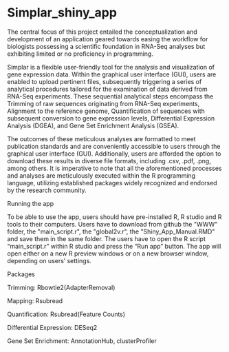 # Simplar_shiny_app

The central focus of this project entailed the conceptualization
and development of an application geared towards easing the
workflow for biologists possessing a scientific foundation in
RNA-Seq analyses but exhibiting limited or no proficiency in
programming.

Simplar is a flexible user-friendly tool for the analysis and visualization
of gene expression data. Within the graphical user interface (GUI), users are enabled
to upload pertinent files, subsequently triggering a series of analytical procedures
tailored for the examination of data derived from RNA-Seq
experiments. These sequential analytical steps encompass the
Trimming of raw sequences originating from RNA-Seq
experiments, Alignment to the reference genome,
Quantification of sequences with subsequent conversion to
gene expression levels, Differential Expression Analysis (DGEA), and
Gene Set Enrichment Analysis (GSEA).

The outcomes of these meticulous analyses are formatted to
meet publication standards and are conveniently accessible to
users through the graphical user interface (GUI). Additionally,
users are afforded the option to download these results in
diverse file formats, including .csv, .pdf, .png, among others.
It is imperative to note that all the aforementioned processes
and analyses are meticulously executed within the R
programming language, utilizing established packages widely
recognized and endorsed by the research community.



Running the app

To be able to use the app, users should have pre-installed R, R studio and R tools to their computers.
Users have to download from github the "WWW" folder, the "main_script.r", the "global2v.r", the "Shiny_App_Manual.RMD" and save them in the same folder.
The users have to open the R script “main_script.r” within R studio and press the “Run app” button.
The app will open either on a new R preview windows or on a new browser window, depending on users’ settings.


Packages

Trimming: Rbowtie2(AdapterRemoval)

Mapping: Rsubread

Quantification: Rsubread(Feature Counts)

Differential Expression: DESeq2

Gene Set Enrichment: AnnotationHub, clusterProfiler
